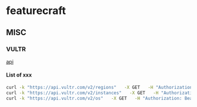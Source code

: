 # featurecraft


## MISC

### VULTR

[api](https://www.vultr.com/api/)

#### List of xxx

```bash
curl -k "https://api.vultr.com/v2/regions"   -X GET   -H "Authorization: Bearer ${VULTR_API_KEY}"
curl -k "https://api.vultr.com/v2/instances"   -X GET   -H "Authorization: Bearer ${VULTR_API_KEY}"
curl -k "https://api.vultr.com/v2/os"   -X GET   -H "Authorization: Bearer ${VULTR_API_KEY}"
```
